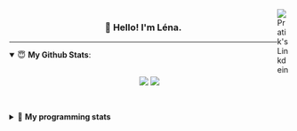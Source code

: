 <!--
<a href="https://twitter.com" target="_blank" rel="nofollow">
 <img align="right" alt="Pratik's Twitter" width="22px" src="https://cdn.jsdelivr.net/npm/simple-icons@v3/icons/twitter.svg" />
</a> 

-->
<a href="https://www.linkedin.com/in/lenagiacalone/" target="_blank" rel="nofollow">
 <img align="right" alt="Pratik's Linkdein" width="22px" src="https://cdn.jsdelivr.net/npm/simple-icons@v3/icons/linkedin.svg" />
</a>



<h3 align="center">👋 Hello! I'm Léna.</h3>

---

<!--
**lgiacalo/lgiacalo** is a ✨ _special_ ✨ repository because its `README.md` (this file) appears on your GitHub profile.

Here are some ideas to get you started:

- 🔭 I’m currently working on ...
- 🌱 I’m currently learning ...
- 👯 I’m looking to collaborate on ...
- 🤔 I’m looking for help with ...
- 💬 Ask me about ...
- 📫 How to reach me: ...
- 😄 Pronouns: ...
- ⚡ Fun fact: ...
-->

<details open>
 <summary> 😇 <b>My Github Stats</b>: </summary>
<br>
<p align = "center">
  <img src = "https://github-readme-stats.vercel.app/api?username=lgiacalo&show_icons=true&theme=nord" width="420">
  <img src = "https://github-readme-stats.vercel.app/api/top-langs/?username=lgiacalo&layout=compact&theme=nord">
</p>
 
<br>
<p align = "center">
  <imp src = "https://github-readme-stats.vercel.app/api/wakatime?username=lgiacalo&theme=nord">
</p>

</details>

<details>
 <summary>🤖 <b>My programming stats</b></summary>
 <br>
 
<!--START_SECTION:waka-->
![Lines of code](https://img.shields.io/badge/From%20Hello%20World%20I%27ve%20Written-984601%20lines%20of%20code-blue)

**🐱 My Github Data** 

> 🏆 846 Contributions in the Year 2021
 > 
> 📦 297.1 kB Used in Github's Storage 
 > 
> 🚫 Not Opted to Hire
 > 
> 📜 44 Public Repositories 
 > 
> 🔑 33 Private Repositories  
 > 
**I'm an Early 🐤** 

```text
🌞 Morning    241 commits    ████░░░░░░░░░░░░░░░░░░░░░   17.41% 
🌆 Daytime    540 commits    █████████░░░░░░░░░░░░░░░░   39.02% 
🌃 Evening    501 commits    █████████░░░░░░░░░░░░░░░░   36.2% 
🌙 Night      102 commits    █░░░░░░░░░░░░░░░░░░░░░░░░   7.37%

```
📅 **I'm Most Productive on Wednesday** 

```text
Monday       218 commits    ████░░░░░░░░░░░░░░░░░░░░░   15.75% 
Tuesday      173 commits    ███░░░░░░░░░░░░░░░░░░░░░░   12.5% 
Wednesday    272 commits    █████░░░░░░░░░░░░░░░░░░░░   19.65% 
Thursday     262 commits    ████░░░░░░░░░░░░░░░░░░░░░   18.93% 
Friday       211 commits    ███░░░░░░░░░░░░░░░░░░░░░░   15.25% 
Saturday     82 commits     █░░░░░░░░░░░░░░░░░░░░░░░░   5.92% 
Sunday       166 commits    ███░░░░░░░░░░░░░░░░░░░░░░   11.99%

```


📊 **This Week I Spent My Time On** 

```text
⌚︎ Time Zone: Europe/Paris

💬 Programming Languages: 
Blade Template           11 hrs 1 min        ███████░░░░░░░░░░░░░░░░░░   29.51% 
PHP                      9 hrs 45 mins       ██████░░░░░░░░░░░░░░░░░░░   26.15% 
JavaScript               5 hrs 49 mins       ████░░░░░░░░░░░░░░░░░░░░░   15.61% 
Vue.js                   3 hrs 53 mins       ██░░░░░░░░░░░░░░░░░░░░░░░   10.41% 
Stylus                   3 hrs 1 min         ██░░░░░░░░░░░░░░░░░░░░░░░   8.1%

🔥 Editors: 
VS Code                  37 hrs 19 mins      █████████████████████████   100.0%

🐱‍💻 Projects: 
pappers                  29 hrs 30 mins      ███████████████████░░░░░░   79.03% 
pappers-engine           6 hrs 54 mins       ████░░░░░░░░░░░░░░░░░░░░░   18.51% 
works                    47 mins             ░░░░░░░░░░░░░░░░░░░░░░░░░   2.12% 
pappers-importers        7 mins              ░░░░░░░░░░░░░░░░░░░░░░░░░   0.33% 
augmentation_capital     0 secs              ░░░░░░░░░░░░░░░░░░░░░░░░░   0.01%

💻 Operating System: 
Mac                      37 hrs 19 mins      █████████████████████████   100.0%

```

**I Mostly Code in C** 

```text
C                        26 repos            ████████░░░░░░░░░░░░░░░░░   32.5% 
JavaScript               15 repos            ████░░░░░░░░░░░░░░░░░░░░░   18.75% 
HTML                     8 repos             ██░░░░░░░░░░░░░░░░░░░░░░░   10.0% 
Shell                    8 repos             ██░░░░░░░░░░░░░░░░░░░░░░░   10.0% 
C++                      4 repos             █░░░░░░░░░░░░░░░░░░░░░░░░   5.0%

```


**Timeline**

![Chart not found](https://raw.githubusercontent.com/lgiacalo/lgiacalo/main/charts/bar_graph.png) 


 Last Updated on 30/06/2021
<!--END_SECTION:waka-->

</details>
